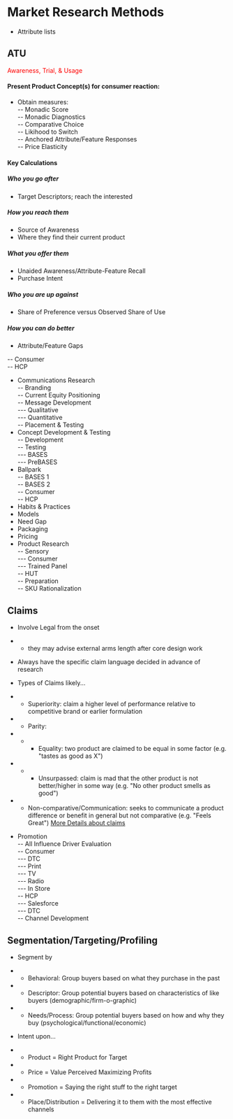 
# Market Research Methods

- Attribute lists<br>

## ATU
<font color=red>Awareness, Trial, & Usage</font>
#### Present Product Concept(s) for consumer reaction:<br>
- Obtain measures:<br>
-- Monadic Score<br>
-- Monadic Diagnostics<br> 
-- Comparative Choice<br>
-- Likihood to Switch<br>
-- Anchored Attribute/Feature Responses<br>
-- Price Elasticity<br>
#### Key Calculations
##### Who you go after
- Target Descriptors; reach the interested<br>
##### How you reach them
- Source of Awareness<br>
- Where they find their current product<br>
##### What you offer them
- Unaided Awareness/Attribute-Feature Recall<br>
- Purchase Intent<br>
##### Who you are up against
- Share of Preference versus Observed Share of Use<br>
##### How you can do better
- Attribute/Feature Gaps<br>





--	Consumer<br>
--	HCP<br>
- Communications Research<br>
--	Branding<br>
--	Current Equity Positioning<br>
--	Message Development<br>
---		Qualitative<br>
---		Quantitative<br>
--	Placement & Testing<br>
- Concept Development & Testing<br>
--	Development<br>
--	Testing<br>
---		BASES<br>
---			PreBASES	<br>
- Ballpark<br>
--			BASES 1<br>
--			BASES 2<br>
--		Consumer<br>
--		HCP<br>
- Habits & Practices<br>
- Models<br>
- Need Gap<br>
- Packaging<br>
- Pricing<br>
- Product Research<br>
--	Sensory<br>
---		Consumer<br>
---		Trained Panel<br>
--	HUT<br>
--	Preparation<br>
--	SKU Rationalization<br>

##  Claims
- Involve Legal from the onset
- - they may advise external arms length after core design work
- Always have the specific claim language decided in advance of research
- Types of Claims likely...
- - Superiority: claim a higher level of performance relative to competitive brand or earlier formulation
- - Parity:
- - - Equality: two product are claimed to be equal in some factor (e.g. "tastes as good as X")
- - - Unsurpassed: claim is mad that the other product is not better/higher in some way (e.g. "No other product smells as good")
- - Non-comparative/Communication: seeks to communicate a product difference or benefit in general but not comparative (e.g. "Feels Great")
[More Details about claims](https://www.astm.org/e1958-22.html)



- Promotion<br>
--	All Influence Driver Evaluation<br>
--	Consumer<br>
---		DTC<br>
---		Print<br>
---		TV<br>
---		Radio<br>
---		In Store<br>
--	HCP<br>
---		Salesforce<br>
---		DTC<br>
--	Channel Development<br>


## Segmentation/Targeting/Profiling
- Segment by<br>
- -  Behavioral: Group buyers based on what they purchase in the past<br>
- -  Descriptor: Group potential buyers based on characteristics of like buyers (demographic/firm-o-graphic)<br>
- -  Needs/Process: Group potential buyers based on how and why they buy (psychological/functional/economic)<br>

- Intent upon...<br>
- - Product = Right Product for Target<br>
- - Price = Value Perceived Maximizing Profits<br>
- - Promotion = Saying the right stuff to the right target<br>
- - Place/Distribution = Delivering it to them with the most effective channels<br>


